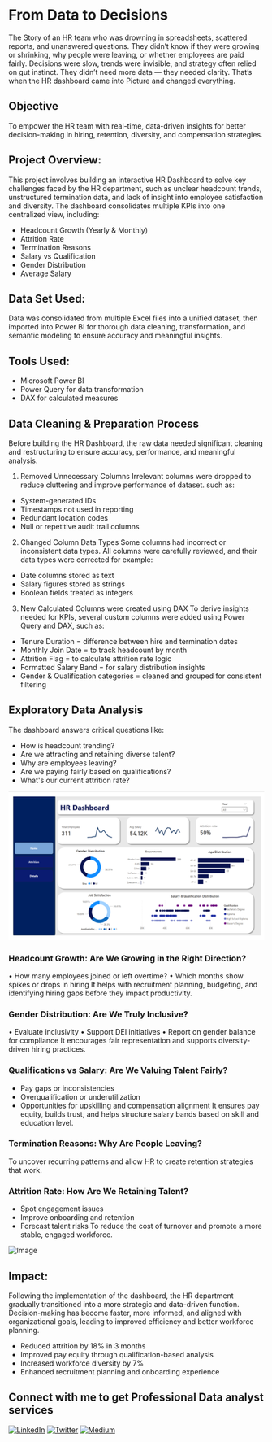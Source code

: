 # From Data to Decisions
The Story of an HR team who was drowning in spreadsheets, scattered reports, and unanswered questions. They didn’t know if they were growing or shrinking, why people were leaving, or whether employees are paid fairly. Decisions were slow, trends were invisible, and strategy often relied on gut instinct.
They didn’t need more data — they needed clarity.
That’s when the HR dashboard came into Picture and changed everything.

## Objective
To empower the HR team with real-time, data-driven insights for better decision-making in hiring, retention, diversity, and compensation strategies.

## Project Overview: 
This project involves building an interactive HR Dashboard to solve key challenges faced by the HR department, such as unclear headcount trends, unstructured termination data, and lack of insight into employee satisfaction and diversity.
The dashboard consolidates multiple KPIs into one centralized view, including:
-	Headcount Growth (Yearly & Monthly)
-	Attrition Rate
-	Termination Reasons
-	Salary vs Qualification
- Gender Distribution
-	Average Salary

## Data Set Used: 
Data was consolidated from multiple Excel files into a unified dataset, then imported into Power BI for thorough data cleaning, transformation, and semantic modeling to ensure accuracy and meaningful insights.

## Tools Used:
-	Microsoft Power BI
-	Power Query for data transformation
-	DAX for calculated measures

## Data Cleaning & Preparation Process
Before building the HR Dashboard, the raw data needed significant cleaning and restructuring to ensure accuracy, performance, and meaningful analysis.
 1. Removed Unnecessary Columns
Irrelevant columns were dropped to reduce cluttering and improve performance of dataset.
 such as:
- System-generated IDs
-	Timestamps not used in reporting
-	Redundant location codes
-	Null or repetitive audit trail columns

2. Changed Column Data Types
Some columns had incorrect or inconsistent data types. All columns were carefully reviewed, and their data types were corrected
 for example:
-	Date columns stored as text
-	Salary figures stored as strings
-	Boolean fields treated as integers
 3. New Calculated Columns were created using DAX 
To derive insights needed for KPIs, several custom columns were added using Power Query and DAX, such as:
-	Tenure Duration = difference between hire and termination dates
-	Monthly Join Date = to track headcount by month
-	Attrition Flag = to calculate attrition rate logic
-	Formatted Salary Band = for salary distribution insights
-	Gender & Qualification categories = cleaned and grouped for consistent filtering
## Exploratory Data Analysis
The dashboard answers critical questions like:
-	How is headcount trending?
-	Are we attracting and retaining diverse talent?
-	Why are employees leaving?
-	Are we paying fairly based on qualifications?
-	What's our current attrition rate?

 ![img_alt](https://raw.githubusercontent.com/AliRaza-9/HR-Dashboard/228459878facafda7c3f489b843a71406729aa38/Main%20Page.png)


### Headcount Growth: Are We Growing in the Right Direction?
•	How many employees joined or left overtime?
•	Which months show spikes or drops in hiring
It helps with recruitment planning, budgeting, and identifying hiring gaps before they impact productivity.

### Gender Distribution: Are We Truly Inclusive?
•	Evaluate inclusivity
•	Support DEI initiatives
•	Report on gender balance for compliance
It encourages fair representation and supports diversity-driven hiring practices.
 
### Qualifications vs Salary: Are We Valuing Talent Fairly?
-	Pay gaps or inconsistencies
-	Overqualification or underutilization
-	Opportunities for upskilling and compensation alignment
It ensures pay equity, builds trust, and helps structure salary bands based on skill and education level.

### Termination Reasons: Why Are People Leaving?
To uncover recurring patterns and allow HR to create retention strategies that work.

### Attrition Rate: How Are We Retaining Talent?
-	Spot engagement issues
-	Improve onboarding and retention
-	Forecast talent risks
To reduce the cost of turnover and promote a more stable, engaged workforce.

![Image](https://raw.githubusercontent.com/AliRaza-9/HR_Dashboard/c9a12c787da80755bfa93d473083ca2c3c120888/Attrition%20Page.png)

 

## Impact:
Following the implementation of the dashboard, the HR department gradually transitioned into a more strategic and data-driven function. Decision-making has become faster, more informed, and aligned with organizational goals, leading to improved efficiency and better workforce planning.
- Reduced attrition by 18% in 3 months
- Improved pay equity through qualification-based analysis
- Increased workforce diversity by 7%
-	Enhanced recruitment planning and onboarding experience

 ##  Connect with me to get Professional Data analyst services
  
 [![LinkedIn](https://img.shields.io/badge/LinkedIn-Connect-blue?logo=linkedin)](https://www.linkedin.com/in/ali-raxa9/)  [![Twitter](https://img.shields.io/badge/-Twitter-blue?style=flat&logo=twitter&logoColor=white)](https://twitter.com/@razachoudry9)  [![Medium](https://img.shields.io/badge/-Medium-black?style=flat&logo=medium&logoColor=white)](https://medium.com/@AliRaxa)






